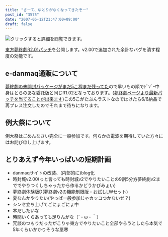 ```yaml
---
title: "さーて、ゆとりがなくなってきたぞー"
post_id: "3575"
date: "2007-05-12T21:47:00+09:00"
draft: false
---
```



![クリックすると詳細を閲覧できます。](/!/thC/thC_SS13.jpg)

[東方夢終劇R2.01パッチ](/!/thC/)を公開します。v2.00で追加された余計なバグを潰す程度の効能です。

## e-danmaq通販について

[夢終劇の未開封パッケージがまだ5こ程まだ残ってた](https://www1n.sppd.ne.jp/danmaq.com/e-danmaq/index.cgi?type=cat&no=00001000001&sort=&begin=)ので早いもの順でﾄﾞｿﾞｰ中身はとらのあな委託版と同じR1.02となっております。([夢終劇ページより最新パッチを当てることが出来ます](/!/thC/))この5こがたぶんラストなのではけたら6/6納品で再プレス注文したのでそれまで待ちになります。

## 例大祭について

例大祭はごめんなさい完全に一般参加です。何らかの電波を期待していた方々にはお詫び申し上げます。

## とりあえず今年いっぱいの短期計画



  * danmaqサイトの改装、(内部的に)blog化
  * 時封城v2.00(っと言っても時封城v2でやりたいことの9割5分方夢終劇v2まででやりつくしちゃったから作るかどうかびみょい)
  * 夢終劇体験版D(夢終劇v2の機能制限版・お試しLWセット)
  * 夏なんかやりたい(やっぱ一般参加じゃカッコつかないぜ？)
  * シンセ立ち上げてごにょごにょ中
  * 本だしたいな
  * 時間いくらあっても足りんがな（´・ω・｀）
  * 冗談のつもりだったがこりゃ東方でやりたいこと全部やろうとしたら本気で5年くらいかかりそうな悪寒
